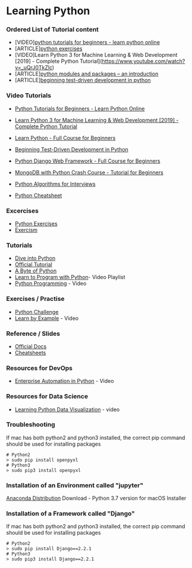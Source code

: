 # Learning Python

### Ordered List of Tutorial content

- [VIDEO][python tutorials for beginners - learn python online](https://www.youtube.com/watch?v=yE9v9rt6ziw)
- [ARTICLE][python exercises](https://programmingwithmosh.com/python/python-exercises-and-questions-for-beginners/)
- [VIDEO]Learn Python 3 for Machine Learning & Web Development [2019] - Complete Python Tutorial](https://www.youtube.com/watch?v=_uQrJ0TkZlc)
- [ARTICLE][python modules and packages – an introduction](https://realpython.com/python-modules-packages/#python-modules-overview)
- [ARTICLE][beginning test-driven development in python](https://code.tutsplus.com/tutorials/beginning-test-driven-development-in-python--net-30137)

### Video Tutorials

- [Python Tutorials for Beginners - Learn Python Online](https://www.youtube.com/watch?v=yE9v9rt6ziw)
- [Learn Python 3 for Machine Learning & Web Development [2019] - Complete Python Tutorial](https://www.youtube.com/watch?v=_uQrJ0TkZlc)
- [Learn Python - Full Course for Beginners](https://www.youtube.com/watch?v=rfscVS0vtbw&t=2s)

- [Beginning Test-Driven Development in Python](https://code.tutsplus.com/tutorials/beginning-test-driven-development-in-python--net-30137)

- [Python Django Web Framework - Full Course for Beginners](https://www.youtube.com/watch?v=F5mRW0jo-U4)
- [MongoDB with Python Crash Course - Tutorial for Beginners](https://www.youtube.com/watch?v=E-1xI85Zog8)

- [Python Algorithms for Interviews](https://www.youtube.com/watch?v=p65AHm9MX80)

- [Python Cheatsheet](https://programmingwithmosh.com/python/python-3-cheat-sheet/)

### Excercises

- [Python Exercises](https://programmingwithmosh.com/python/python-exercises-and-questions-for-beginners/)
- [Exercism](https://exercism.io/tracks/python)

### Tutorials

- [Dive into Python](http://www.diveintopython3.net)
- [Official Tutorial](https://docs.python.org/3/tutorial/index.html)
- [A Byte of Python](https://python.swaroopch.com)
- [Learn to Program with Python](https://www.youtube.com/playlist?list=PLGLfVvz_LVvTn3cK5e6LjhgGiSeVlIRwt)- Video Playlist
- [Python Programming](https://www.youtube.com/watch?v=N4mEzFDjqtA) - Video

### Exercises / Practise

- [Python Challenge](http://www.pythonchallenge.com/)
- [Learn by Example](https://www.packtpub.com/application-development/learn-example-python-video) - Video

### Reference / Slides

- [Official Docs](https://docs.python.org/release/3.6.5/)
- [Cheatsheets](http://www.newthinktank.com/2014/11/python-programming/)

### Resources for DevOps

- [Enterprise Automation in Python](https://www.packtpub.com/networking-and-servers/enterprise-automation-python-video) - Video

### Resources for Data Science

- [Learning Python Data Visualization](https://www.packtpub.com/big-data-and-business-intelligence/learning-python-data-visualization-video-0) - video

### Troubleshooting

If mac has both python2 and python3 installed, the correct pip command should be used for installing packages

```
# Python2
> sudo pip install openpyxl
# Python3
> sudo pip3 install openpyxl
```

### Installation of an Environment called "jupyter"

[Anaconda Distribution](https://www.anaconda.com/distribution/)
Download - Python 3.7 version for macOS Installer

### Installation of a Framework called "Django"

If mac has both python2 and python3 installed, the correct pip command should be used for installing packages

```
# Python2
> sudo pip install Django==2.2.1
# Python3
> sudo pip3 install Django==2.2.1
```
